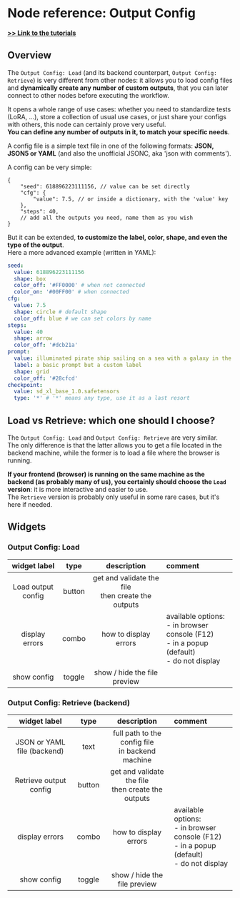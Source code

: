 # Node reference: Output Config

**[>> Link to the tutorials](../tutorials/Output%20Config/)**

## Overview

The `Output Config: Load` (and its backend counterpart, `Output Config: Retrieve`) is very different from other nodes: it allows you to load config files and **dynamically create any number of custom outputs**, that you can later connect to other nodes before executing the workflow.

It opens a whole range of use cases: whether you need to standardize tests (LoRA, ...), store a collection of usual use cases, or just share your configs with others, this node can certainly prove very useful.\
**You can define any number of outputs in it, to match your specific needs**.

A config file is a simple text file in one of the following formats: **JSON, JSON5 or YAML** (and also the unofficial JSONC, aka 'json with comments').

A config can be very simple:

```jsonc
{
	"seed": 618896223111156, // value can be set directly
	"cfg": {
		"value": 7.5, // or inside a dictionary, with the 'value' key
	},
	"steps": 40,
	// add all the outputs you need, name them as you wish
}
```

But it can be extended, **to customize the label, color, shape, and even the type of the output**.\
Here a more advanced example (written in YAML):

```yaml
seed:
  value: 618896223111156
  shape: box
  color_off: '#FF0000' # when not connected
  color_on: '#00FF00' # when connected
cfg:
  value: 7.5
  shape: circle # default shape
  color_off: blue # we can set colors by name
steps:
  value: 40
  shape: arrow
  color_off: '#dcb21a'
prompt:
  value: illuminated pirate ship sailing on a sea with a galaxy in the sky
  label: a basic prompt but a custom label
  shape: grid
  color_off: '#28cfcd'
checkpoint:
  value: sd_xl_base_1.0.safetensors
  type: '*' # '*' means any type, use it as a last resort
```

## Load vs Retrieve: which one should I choose?

The `Output Config: Load` and `Output Config: Retrieve` are very similar.\
The only difference is that the latter allows you to get a file located in the backend machine, while the former is to load a file where the browser is running.

**If your frontend (browser) is running on the same machine as the backend (as probably many of us), you certainly should choose the `Load` version**: it is more interactive and easier to use.\
The `Retrieve` version is probably only useful in some rare cases, but it's here if needed.

## Widgets

### Output Config: Load

|    widget label    |  type  |                      description                      | comment                                                                                           |
| :----------------: | :----: | :---------------------------------------------------: | :------------------------------------------------------------------------------------------------ |
| Load output config | button | get and validate the file<br/>then create the outputs |                                                                                                   |
|   display errors   | combo  |                 how to display errors                 | available options:<br/>- in browser console (F12)<br/>- in a popup (default)<br/>- do not display |
|    show config     | toggle |             show / hide the file preview              |                                                                                                   |

### Output Config: Retrieve (backend)

|        widget label         |  type  |                      description                      | comment                                                                                           |
| :-------------------------: | :----: | :---------------------------------------------------: | :------------------------------------------------------------------------------------------------ |
| JSON or YAML file (backend) |  text  |  full path to the config file<br/>in backend machine  |                                                                                                   |
|   Retrieve output config    | button | get and validate the file<br/>then create the outputs |                                                                                                   |
|       display errors        | combo  |                 how to display errors                 | available options:<br/>- in browser console (F12)<br/>- in a popup (default)<br/>- do not display |
|         show config         | toggle |             show / hide the file preview              |                                                                                                   |
